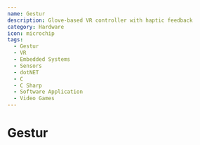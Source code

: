 ```yaml
---
name: Gestur
description: Glove-based VR controller with haptic feedback
category: Hardware
icon: microchip
tags:
  - Gestur
  - VR
  - Embedded Systems
  - Sensors
  - dotNET
  - C
  - C Sharp
  - Software Application
  - Video Games
---
```


# Gestur